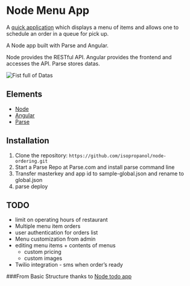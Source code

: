 # Node Menu App

A [quick application](https://ridecell.parseapp.com) which displays a menu of items and allows one to schedule an order in a queue for pick up.

A Node app built with Parse and Angular.

Node provides the RESTful API. Angular provides the frontend and accesses the API. Parse stores datas.

![Fist full of Datas](http://1.bp.blogspot.com/-f9Fcx2DH3j0/UfhSdDJgRXI/AAAAAAAAA_I/KaYjmr-RHuY/s1600/ST+TNG+A+Fistful+of+Datas+5.jpg)

## Elements

- [Node](http://nodejs.org)
- [Angular](https://angularjs.org/)
- [Parse](http://www.parse.com)

## Installation

1. Clone the repository: `https://github.com/isopropanol/node-ordering.git`
2. Start a Parse Repo at Parse.com and install parse command line
3. Transfer masterkey and app id to sample-global.json and rename to global.json
4. parse deploy

## TODO
 - limit on operating hours of restaurant
 - Multiple menu item orders
 - user authentication for orders list
 - Menu customization from admin
 - editing menu items + contents of menus
	- custom pricing
	- custom images
 - Twilio integration - sms when order’s ready


###From
Basic Structure thanks to [Node todo app](http://scotch.io/series/node-and-angular-to-do-app)